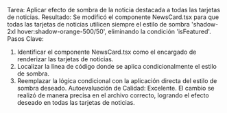 Tarea: Aplicar efecto de sombra de la noticia destacada a todas las tarjetas de noticias.
Resultado: Se modificó el componente NewsCard.tsx para que todas las tarjetas de noticias utilicen siempre el estilo de sombra 'shadow-2xl hover:shadow-orange-500/50', eliminando la condición 'isFeatured'.
Pasos Clave:
1. Identificar el componente NewsCard.tsx como el encargado de renderizar las tarjetas de noticias.
2. Localizar la línea de código donde se aplica condicionalmente el estilo de sombra.
3. Reemplazar la lógica condicional con la aplicación directa del estilo de sombra deseado.
Autoevaluación de Calidad: Excelente. El cambio se realizó de manera precisa en el archivo correcto, logrando el efecto deseado en todas las tarjetas de noticias.
